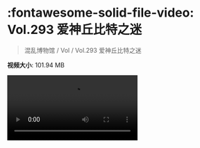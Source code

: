 # :fontawesome-solid-file-video: Vol.293 爱神丘比特之迷

> 混乱博物馆 / Vol / Vol.293 爱神丘比特之迷

**视频大小**: 101.94 MB

<div class="video"><video src="https://file.hsyhx.top/archive/293.mp4" controls preload>🤔 您的浏览器不支持 video 标签</video></div>